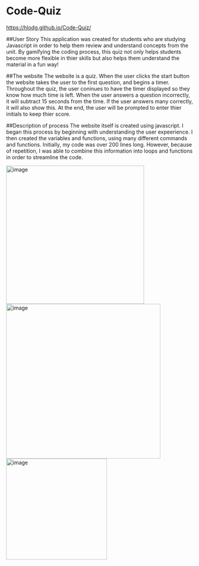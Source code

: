 # Code-Quiz
https://hlodg.github.io/Code-Quiz/

##User Story
This application was created for students who are studying Javascript in order to help them review and understand concepts from the unit. By gamifying the coding process, this quiz not only helps students become more flexible in thier skills but also helps them understand the material in a fun way! 

##The website
The website is a quiz. When the user clicks the start button the website takes the user to the first question, and begins a timer. Throughout the quiz, the user coninues to have the timer displayed so they know how much time is left. When the user answers a question incorrectly, it will subtract 15 seconds from the time. If the user answers many correctly, it will also show this. At the end, the user will be prompted to enter thier initials to keep thier score. 

##Description of process
The website itself is created using javascript. I began this process by beginning with understanding the user expeerience. I then created the variables and functions, using many different commands and functions. Initially, my code was over 200 lines long. However, because of repetition, I was able to combine this information into loops and functions in order to streamline the code. 

<img width="371" alt="image" src="https://user-images.githubusercontent.com/99451785/160528747-c0b0e4a9-c980-42e5-94a4-c79bf5a55e4d.png">
<img width="415" alt="image" src="https://user-images.githubusercontent.com/99451785/160528782-3be24703-d351-4080-bdf1-4bf9f9f67482.png">
<img width="271" alt="image" src="https://user-images.githubusercontent.com/99451785/160528839-dcf92509-b3bb-4ab2-8e62-c8a7b7bd2604.png">
